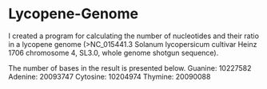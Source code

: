 # Lycopene-Genome

I created a program for calculating the number of nucleotides and their ratio in a lycopene genome (>NC_015441.3 Solanum lycopersicum cultivar Heinz 1706 chromosome 4, SL3.0, whole genome shotgun sequence).

The number of bases in the result is presented below.
Guanine: 10227582
Adenine: 20093747
Cytosine: 10204974
Thymine: 20090088
